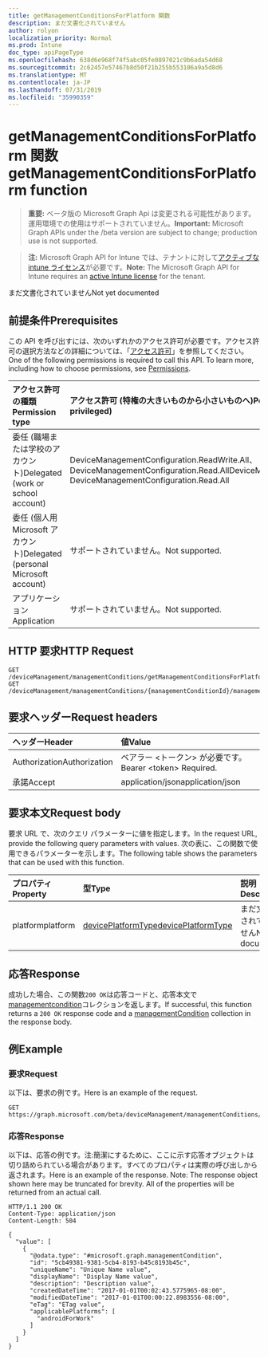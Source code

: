 ```yaml
---
title: getManagementConditionsForPlatform 関数
description: まだ文書化されていません
author: rolyon
localization_priority: Normal
ms.prod: Intune
doc_type: apiPageType
ms.openlocfilehash: 638d6e968f74f5abc05fe0897021c9b6ada54d68
ms.sourcegitcommit: 2c62457e57467b8d50f21b255b553106a9a5d8d6
ms.translationtype: MT
ms.contentlocale: ja-JP
ms.lasthandoff: 07/31/2019
ms.locfileid: "35990359"
---
```

# <a name="getmanagementconditionsforplatform-function"></a><span data-ttu-id="6df34-103">getManagementConditionsForPlatform 関数</span><span class="sxs-lookup"><span data-stu-id="6df34-103">getManagementConditionsForPlatform function</span></span>

> <span data-ttu-id="6df34-104">**重要:** ベータ版の Microsoft Graph Api は変更される可能性があります。運用環境での使用はサポートされていません。</span><span class="sxs-lookup"><span data-stu-id="6df34-104">**Important:** Microsoft Graph APIs under the /beta version are subject to change; production use is not supported.</span></span>

> <span data-ttu-id="6df34-105">**注:** Microsoft Graph API for Intune では、テナントに対して[アクティブな intune ライセンス](https://go.microsoft.com/fwlink/?linkid=839381)が必要です。</span><span class="sxs-lookup"><span data-stu-id="6df34-105">**Note:** The Microsoft Graph API for Intune requires an [active Intune license](https://go.microsoft.com/fwlink/?linkid=839381) for the tenant.</span></span>

<span data-ttu-id="6df34-106">まだ文書化されていません</span><span class="sxs-lookup"><span data-stu-id="6df34-106">Not yet documented</span></span>

## <a name="prerequisites"></a><span data-ttu-id="6df34-107">前提条件</span><span class="sxs-lookup"><span data-stu-id="6df34-107">Prerequisites</span></span>
<span data-ttu-id="6df34-p101">この API を呼び出すには、次のいずれかのアクセス許可が必要です。アクセス許可の選択方法などの詳細については、「[アクセス許可](/graph/permissions-reference)」を参照してください。</span><span class="sxs-lookup"><span data-stu-id="6df34-p101">One of the following permissions is required to call this API. To learn more, including how to choose permissions, see [Permissions](/graph/permissions-reference).</span></span>

|<span data-ttu-id="6df34-110">アクセス許可の種類</span><span class="sxs-lookup"><span data-stu-id="6df34-110">Permission type</span></span>|<span data-ttu-id="6df34-111">アクセス許可 (特権の大きいものから小さいものへ)</span><span class="sxs-lookup"><span data-stu-id="6df34-111">Permissions (from most to least privileged)</span></span>|
|:---|:---|
|<span data-ttu-id="6df34-112">委任 (職場または学校のアカウント)</span><span class="sxs-lookup"><span data-stu-id="6df34-112">Delegated (work or school account)</span></span>|<span data-ttu-id="6df34-113">DeviceManagementConfiguration.ReadWrite.All、DeviceManagementConfiguration.Read.All</span><span class="sxs-lookup"><span data-stu-id="6df34-113">DeviceManagementConfiguration.ReadWrite.All, DeviceManagementConfiguration.Read.All</span></span>|
|<span data-ttu-id="6df34-114">委任 (個人用 Microsoft アカウント)</span><span class="sxs-lookup"><span data-stu-id="6df34-114">Delegated (personal Microsoft account)</span></span>|<span data-ttu-id="6df34-115">サポートされていません。</span><span class="sxs-lookup"><span data-stu-id="6df34-115">Not supported.</span></span>|
|<span data-ttu-id="6df34-116">アプリケーション</span><span class="sxs-lookup"><span data-stu-id="6df34-116">Application</span></span>|<span data-ttu-id="6df34-117">サポートされていません。</span><span class="sxs-lookup"><span data-stu-id="6df34-117">Not supported.</span></span>|

## <a name="http-request"></a><span data-ttu-id="6df34-118">HTTP 要求</span><span class="sxs-lookup"><span data-stu-id="6df34-118">HTTP Request</span></span>
<!-- {
  "blockType": "ignored"
}
-->
``` http
GET /deviceManagement/managementConditions/getManagementConditionsForPlatform
GET /deviceManagement/managementConditions/{managementConditionId}/managementConditionStatements/{managementConditionStatementId}/managementConditions/getManagementConditionsForPlatform
```

## <a name="request-headers"></a><span data-ttu-id="6df34-119">要求ヘッダー</span><span class="sxs-lookup"><span data-stu-id="6df34-119">Request headers</span></span>
|<span data-ttu-id="6df34-120">ヘッダー</span><span class="sxs-lookup"><span data-stu-id="6df34-120">Header</span></span>|<span data-ttu-id="6df34-121">値</span><span class="sxs-lookup"><span data-stu-id="6df34-121">Value</span></span>|
|:---|:---|
|<span data-ttu-id="6df34-122">Authorization</span><span class="sxs-lookup"><span data-stu-id="6df34-122">Authorization</span></span>|<span data-ttu-id="6df34-123">ベアラー &lt;トークン&gt; が必要です。</span><span class="sxs-lookup"><span data-stu-id="6df34-123">Bearer &lt;token&gt; Required.</span></span>|
|<span data-ttu-id="6df34-124">承諾</span><span class="sxs-lookup"><span data-stu-id="6df34-124">Accept</span></span>|<span data-ttu-id="6df34-125">application/json</span><span class="sxs-lookup"><span data-stu-id="6df34-125">application/json</span></span>|

## <a name="request-body"></a><span data-ttu-id="6df34-126">要求本文</span><span class="sxs-lookup"><span data-stu-id="6df34-126">Request body</span></span>
<span data-ttu-id="6df34-127">要求 URL で、次のクエリ パラメーターに値を指定します。</span><span class="sxs-lookup"><span data-stu-id="6df34-127">In the request URL, provide the following query parameters with values.</span></span>
<span data-ttu-id="6df34-128">次の表に、この関数で使用できるパラメーターを示します。</span><span class="sxs-lookup"><span data-stu-id="6df34-128">The following table shows the parameters that can be used with this function.</span></span>

|<span data-ttu-id="6df34-129">プロパティ</span><span class="sxs-lookup"><span data-stu-id="6df34-129">Property</span></span>|<span data-ttu-id="6df34-130">型</span><span class="sxs-lookup"><span data-stu-id="6df34-130">Type</span></span>|<span data-ttu-id="6df34-131">説明</span><span class="sxs-lookup"><span data-stu-id="6df34-131">Description</span></span>|
|:---|:---|:---|
|<span data-ttu-id="6df34-132">platform</span><span class="sxs-lookup"><span data-stu-id="6df34-132">platform</span></span>|[<span data-ttu-id="6df34-133">devicePlatformType</span><span class="sxs-lookup"><span data-stu-id="6df34-133">devicePlatformType</span></span>](../resources/intune-shared-deviceplatformtype.md)|<span data-ttu-id="6df34-134">まだ文書化されていません</span><span class="sxs-lookup"><span data-stu-id="6df34-134">Not yet documented</span></span>|



## <a name="response"></a><span data-ttu-id="6df34-135">応答</span><span class="sxs-lookup"><span data-stu-id="6df34-135">Response</span></span>
<span data-ttu-id="6df34-136">成功した場合、この関数`200 OK`は応答コードと、応答本文で[managementcondition](../resources/intune-fencing-managementcondition.md)コレクションを返します。</span><span class="sxs-lookup"><span data-stu-id="6df34-136">If successful, this function returns a `200 OK` response code and a [managementCondition](../resources/intune-fencing-managementcondition.md) collection in the response body.</span></span>

## <a name="example"></a><span data-ttu-id="6df34-137">例</span><span class="sxs-lookup"><span data-stu-id="6df34-137">Example</span></span>

### <a name="request"></a><span data-ttu-id="6df34-138">要求</span><span class="sxs-lookup"><span data-stu-id="6df34-138">Request</span></span>
<span data-ttu-id="6df34-139">以下は、要求の例です。</span><span class="sxs-lookup"><span data-stu-id="6df34-139">Here is an example of the request.</span></span>
``` http
GET https://graph.microsoft.com/beta/deviceManagement/managementConditions/getManagementConditionsForPlatform(platform='parameterValue')
```

### <a name="response"></a><span data-ttu-id="6df34-140">応答</span><span class="sxs-lookup"><span data-stu-id="6df34-140">Response</span></span>
<span data-ttu-id="6df34-p103">以下は、応答の例です。注:簡潔にするために、ここに示す応答オブジェクトは切り詰められている場合があります。すべてのプロパティは実際の呼び出しから返されます。</span><span class="sxs-lookup"><span data-stu-id="6df34-p103">Here is an example of the response. Note: The response object shown here may be truncated for brevity. All of the properties will be returned from an actual call.</span></span>
``` http
HTTP/1.1 200 OK
Content-Type: application/json
Content-Length: 504

{
  "value": [
    {
      "@odata.type": "#microsoft.graph.managementCondition",
      "id": "5cb49381-9381-5cb4-8193-b45c8193b45c",
      "uniqueName": "Unique Name value",
      "displayName": "Display Name value",
      "description": "Description value",
      "createdDateTime": "2017-01-01T00:02:43.5775965-08:00",
      "modifiedDateTime": "2017-01-01T00:00:22.8983556-08:00",
      "eTag": "ETag value",
      "applicablePlatforms": [
        "androidForWork"
      ]
    }
  ]
}
```





